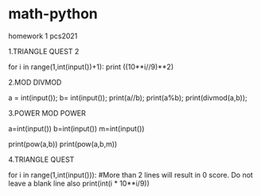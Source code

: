 # math-python
homework 1 pcs2021

1.TRIANGLE QUEST 2

for i in range(1,int(input())+1):
      print ((10**i//9)**2)
      
      
      
 2.MOD DIVMOD
 
 a = int(input());
b= int(input());
print(a//b);
print(a%b);
print(divmod(a,b));

3.POWER MOD POWER

a=int(input())
b=int(input())
m=int(input())


print(pow(a,b))
print(pow(a,b,m))


4.TRIANGLE QUEST

for i in range(1,int(input())): #More than 2 lines will result in 0 score. Do not leave a blank line also
    print(int(i * 10**i/9))


